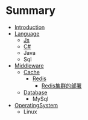# Summary

* [Introduction](README.md)
* [Language](language.md)
  * [Js](language/js.md)
  * [C\#](language/c.md)
  * Java
  * Sql
* [Middleware](middleware.md)
  * [Cache](middleware/cache.md)
    * [Redis](middleware/cache/redis.md)
      * [Redis集群的部署](middleware/cache/redis/redisji-qun-de-bu-shu.md)
  * [Database](middleware/database.md)
    * MySql
* [OperatingSystem](operatingsystem.md)
  * Linux

